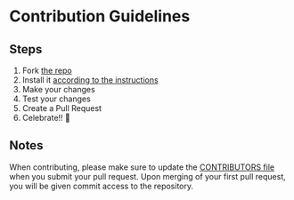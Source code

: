 # Contribution Guidelines

## Steps

1. Fork [the repo](https://github.com/codeforamerica/open311status)
2. Install it [according to the instructions](README.md#development)
4. Make your changes
5. Test your changes
5. Create a Pull Request
6. Celebrate!! 🎉

## Notes

When contributing, please make sure to update the [CONTRIBUTORS file](CONTRIBUTORS.md)
when you submit your pull request. Upon merging of your first pull request,
you will be given commit access to the repository.
